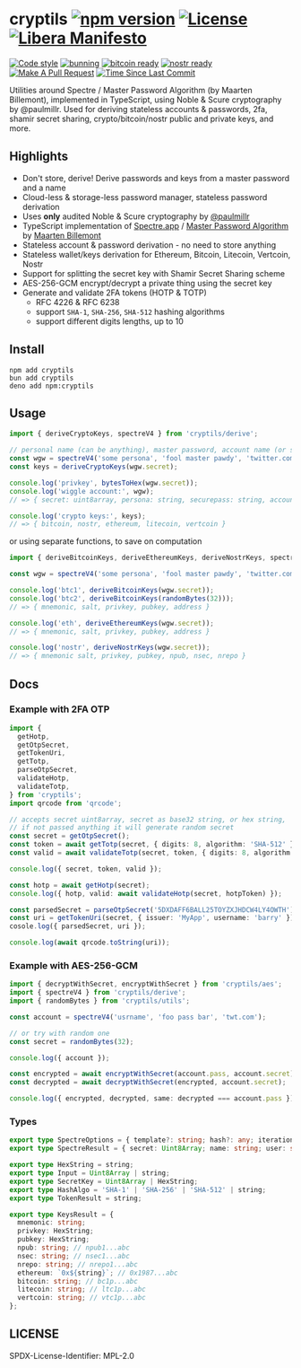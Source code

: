 # cryptils [![npm version][npmv-img]][npmv-url] [![License][license-img]][license-url] [![Libera Manifesto][libera-manifesto-img]][libera-manifesto-url]

[npmv-url]: https://www.npmjs.com/package/cryptils
[npmv-img]: https://badgen.net/npm/v/cryptils?icon=npm
[license-url]: https://github.com/tunnckoCore/cryptils/blob/master/LICENSE.md
[license-img]: https://badgen.net/npm/license/cryptils?cache=300
[libera-manifesto-url]: https://liberamanifesto.com
[libera-manifesto-img]: https://badgen.net/badge/libera/manifesto/grey
[nostr-ready-url]: https://nostr.com
[nostr-ready-img]: https://badgen.net/badge/nostr/ready/purple
[bitcoin-ready-url]: https://bitcoin.org
[bitcoin-ready-img]: https://badgen.net/badge/bitcoin/ready/orange
[prs-welcome-img]: https://badgen.net/badge/PRs/welcome/green?cache=300
[prs-welcome-url]: http://makeapullrequest.com
[last-commit-img]: https://badgen.net/github/last-commit/tunnckoCore/cryptils
[last-commit-url]: https://github.com/tunnckoCore/cryptils/commits/master
[codestyle-url]: https://github.com/airbnb/javascript
[codestyle-img]:
  https://badgen.net/badge/code%20style/airbnb%20%2B%20prettier/ff5a5f?icon=airbnb&cache=300

[![Code style][codestyle-img]][codestyle-url]
[![bunning](https://github.com/tunnckoCore/cryptils/actions/workflows/ci.yml/badge.svg)](https://github.com/tunnckoCore/cryptils/actions/workflows/ci.yml)
[![bitcoin ready][bitcoin-ready-img]][bitcoin-ready-url]
[![nostr ready][nostr-ready-img]][nostr-ready-url]
[![Make A Pull Request][prs-welcome-img]][prs-welcome-url]
[![Time Since Last Commit][last-commit-img]][last-commit-url]

Utilities around Spectre / Master Password Algorithm (by Maarten Billemont), implemented in
TypeScript, using Noble &amp; Scure cryptography by @paulmillr. Used for deriving stateless accounts
&amp; passwords, 2fa, shamir secret sharing, crypto/bitcoin/nostr public and private keys, and more.

## Highlights

- Don't store, derive! Derive passwords and keys from a master password and a name
- Cloud-less & storage-less password manager, stateless password derivation
- Uses **only** audited Noble & Scure cryptography by [@paulmillr](//github.com/paulmillr)
- TypeScript implementation of [Spectre.app](https://spectre.app) /
  [Master Password Algorithm](<https://en.wikipedia.org/wiki/Master_Password_(algorithm)>) by
  [Maarten Billemont](https://twitter.com/lhunath)
- Stateless account & password derivation - no need to store anything
- Stateless wallet/keys derivation for Ethereum, Bitcoin, Litecoin, Vertcoin, Nostr
- Support for splitting the secret key with Shamir Secret Sharing scheme
- AES-256-GCM encrypt/decrypt a private thing using the secret key
- Generate and validate 2FA tokens (HOTP & TOTP)
  - RFC 4226 & RFC 6238
  - support `SHA-1`, `SHA-256`, `SHA-512` hashing algorithms
  - support different digits lengths, up to 10

## Install

```
npm add cryptils
bun add cryptils
deno add npm:cryptils
```

## Usage

```typescript
import { deriveCryptoKeys, spectreV4 } from 'cryptils/derive';

// personal name (can be anything), master password, account name (or site url + handle)
const wgw = spectreV4('some persona', 'fool master pawdy', 'twitter.com/wgw_eth');
const keys = deriveCryptoKeys(wgw.secret);

console.log('privkey', bytesToHex(wgw.secret));
console.log('wiggle account:', wgw);
// => { secret: uint8array, persona: string, securepass: string, account: string }

console.log('crypto keys:', keys);
// => { bitcoin, nostr, ethereum, litecoin, vertcoin }
```

or using separate functions, to save on computation

```typescript
import { deriveBitcoinKeys, deriveEthereumKeys, deriveNostrKeys, spectreV4 } from 'cryptils/derive';

const wgw = spectreV4('some persona', 'fool master pawdy', 'twitter.com/wgw_eth');

console.log('btc1', deriveBitcoinKeys(wgw.secret));
console.log('btc2', deriveBitcoinKeys(randomBytes(32)));
// => { mnemonic, salt, privkey, pubkey, address }

console.log('eth', deriveEthereumKeys(wgw.secret));
// => { mnemonic, salt, privkey, pubkey, address }

console.log('nostr', deriveNostrKeys(wgw.secret));
// => { mnemonic salt, privkey, pubkey, npub, nsec, nrepo }
```

## Docs

### Example with 2FA OTP

```typescript
import {
  getHotp,
  getOtpSecret,
  getTokenUri,
  getTotp,
  parseOtpSecret,
  validateHotp,
  validateTotp,
} from 'cryptils';
import qrcode from 'qrcode';

// accepts secret uint8array, secret as base32 string, or hex string,
// if not passed anything it will generate random secret
const secret = getOtpSecret();
const token = await getTotp(secret, { digits: 8, algorithm: 'SHA-512' });
const valid = await validateTotp(secret, token, { digits: 8, algorithm: 'SHA-512' });

console.log({ secret, token, valid });

const hotp = await getHotp(secret);
console.log({ hotp, valid: await validateHotp(secret, hotpToken) });

const parsedSecret = parseOtpSecret('5DXDAFF6BALL25TOYZXJHDCW4LY4OWTH');
const uri = getTokenUri(secret, { issuer: 'MyApp', username: 'barry' });
cosole.log({ parsedSecret, uri });

console.log(await qrcode.toString(uri));
```

### Example with AES-256-GCM

```typescript
import { decryptWithSecret, encryptWithSecret } from 'cryptils/aes';
import { spectreV4 } from 'cryptils/derive';
import { randomBytes } from 'cryptils/utils';

const account = spectreV4('usrname', 'foo pass bar', 'twt.com');

// or try with random one
const secret = randomBytes(32);

console.log({ account });

const encrypted = await encryptWithSecret(account.pass, account.secret);
const decrypted = await decryptWithSecret(encrypted, account.secret);

console.log({ encrypted, decrypted, same: decrypted === account.pass });
```

### Types

```typescript
export type SpectreOptions = { template?: string; hash?: any; iterations?: number };
export type SpectreResult = { secret: Uint8Array; name: string; user: string; pass: string };

export type HexString = string;
export type Input = Uint8Array | string;
export type SecretKey = Uint8Array | HexString;
export type HashAlgo = 'SHA-1' | 'SHA-256' | 'SHA-512' | string;
export type TokenResult = string;

export type KeysResult = {
  mnemonic: string;
  privkey: HexString;
  pubkey: HexString;
  npub: string; // npub1...abc
  nsec: string; // nsec1...abc
  nrepo: string; // nrepo1...abc
  ethereum: `0x${string}`; // 0x1987...abc
  bitcoin: string; // bc1p...abc
  litecoin: string; // ltc1p...abc
  vertcoin: string; // vtc1p...abc
};
```

## LICENSE

SPDX-License-Identifier: MPL-2.0
